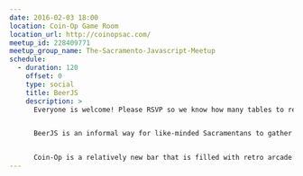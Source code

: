```yaml
---
date: 2016-02-03 18:00
location: Coin-Op Game Room
location_url: http://coinopsac.com/
meetup_id: 228409771
meetup_group_name: The-Sacramento-Javascript-Meetup
schedule:
  - duration: 120
    offset: 0
    type: social
    title: BeerJS
    description: >
      Everyone is welcome! Please RSVP so we know how many tables to reserve. Plans change? Please update your RSVP! Thanks!


      BeerJS is an informal way for like-minded Sacramentans to gather around and chat about Javascript over a nice, tasty, beverage.


      Coin-Op is a relatively new bar that is filled with retro arcade games! Check them out at [http://coinopsac.com/](http://coinopsac.com/)
---
```

